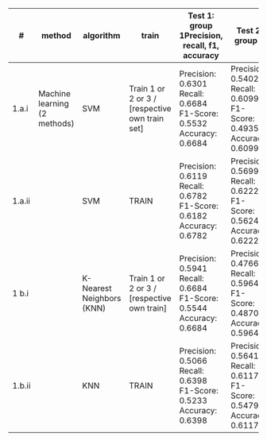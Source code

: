 | # | method | algorithm | train | Test 1: group 1Precision, recall, f1, accuracy | Test 2: group 2 | Test 3: group 3 |
| --- | --- | --- | --- | --- | --- | --- |
| 1.a.i | Machine learning (2 methods) | SVM | Train 1 or 2 or 3 / [respective own train set] | Precision: 0.6301 Recall: 0.6684 F1-Score: 0.5532 Accuracy: 0.6684 | Precision: 0.5402 Recall: 0.6099 F1-Score: 0.4935 Accuracy: 0.6099 | Precision: 0.4200 Recall: 0.6481 F1-Score: 0.5097 Accuracy: 0.6481 |
| 1.a.ii |  | SVM | TRAIN | Precision: 0.6119 Recall: 0.6782 F1-Score: 0.6182 Accuracy: 0.6782 | Precision: 0.5699 Recall: 0.6222 F1-Score: 0.5624 Accuracy: 0.6222 | |
| 1 b.i |  | K-Nearest Neighbors (KNN) | Train 1 or 2 or 3 / [respective own train] | Precision: 0.5941 Recall: 0.6684 F1-Score: 0.5544 Accuracy: 0.6684 | Precision: 0.4766 Recall: 0.5964 F1-Score: 0.4870 Accuracy: 0.5964 | Precision: 0.5098 Recall: 0.6567 F1-Score: 0.5366 Accuracy: 0.6567 |
| 1.b.ii |  | KNN | TRAIN | Precision: 0.5066 Recall: 0.6398 F1-Score: 0.5233 Accuracy: 0.6398 | Precision: 0.5641 Recall: 0.6117 F1-Score: 0.5479 Accuracy: 0.6117 |  |
